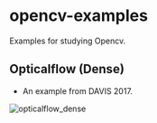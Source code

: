 # opencv-examples

Examples for studying Opencv.

## Opticalflow (Dense)

- An example from DAVIS 2017.

![opticalflow_dense](figs/soccerball.gif "opticalflow_dense")

